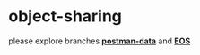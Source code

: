 # object-sharing

please explore branches [<b>postman-data</b>](https://github.com/sacin18/object-sharing/tree/postman-data) and [<b>EOS</b>](https://github.com/sacin18/object-sharing/tree/EOS)
